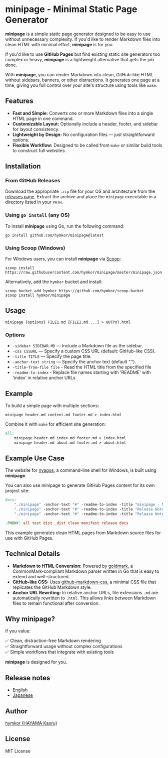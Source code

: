 # minipage - Minimal Static Page Generator

**minipage** is a simple static page generator designed to be easy to use without unnecessary complexity. If you'd like to render Markdown files into clean HTML with minimal effort, **minipage** is for you.

If you'd like to use **GitHub Pages** but find existing static site generators too complex or heavy, **minipage** is a lightweight alternative that gets the job done.

With **minipage**, you can render Markdown into clean, GitHub-like HTML without sidebars, banners, or other distractions. It generates one page at a time, giving you full control over your site's structure using tools like `make`.

## Features

- **Fast and Simple:** Converts one or more Markdown files into a single HTML page in one command.
- **Customizable Layout:** Optionally include a header, footer, and sidebar for layout consistency.
- **Lightweight by Design:** No configuration files — just straightforward options.
- **Flexible Workflow:** Designed to be called from `make` or similar build tools to construct full websites.

## Installation

### From GitHub Releases
Download the appropriate `.zip` file for your OS and architecture from the [releases page](https://github.com/hymkor/minipage/releases). Extract the archive and place the `minipage` executable in a directory listed in your `PATH`.

### Using `go install` (any OS)
To install **minipage** using Go, run the following command:

```
go install github.com/hymkor/minipage@latest
```

### Using Scoop (Windows)
For Windows users, you can install **minipage** via [Scoop](https://scoop.sh/):

```
scoop install https://raw.githubusercontent.com/hymkor/minipage/master/minipage.json
```

Alternatively, add the `hymkor` bucket and install:

```
scoop bucket add hymkor https://github.com/hymkor/scoop-bucket
scoop install hymkor/minipage
```

## Usage

```
minipage {options} FILE1.md [FILE2.md ...] > OUTPUT.html
```

### Options

- `-sidebar SIDEBAR.MD` — Include a Markdown file as the sidebar.
- `-css CSSURL` — Specify a custom CSS URL (default: GitHub-like CSS).
- `-title TITLE` — Specify the page title.
- `-anchor-text string` — Specify the anchor text (default ".").
- `-title-from-file file` - Read the HTML title from the specified file
- `-readme-to-index` - Replace file names starting with 'README' with 'index' in relative anchor URLs

## Example

To build a simple page with multiple sections:

```
minipage header.md content.md footer.md > index.html
```

Combine it with `make` for efficient site generation:

```makefile
all:
	minipage header.md index.md footer.md > index.html
	minipage header.md about.md footer.md > about.html
```

## Example Use Case

The website for [nyagos](https://nyaos.org/nyagos), a command-line shell for Windows, is built using **minipage**.

You can also use minipage to generate GitHub Pages content for its own project site:

```Makefile
docs:
	"./minipage" -anchor-text "#" -readme-to-index -title "minipage - Minimal Static Page Generator" README.md > docs/index.html
	"./minipage" -anchor-text "#" -readme-to-index -title "Release Notes" release_note.md > docs/release_note.html
	"./minipage" -anchor-text "#" -readme-to-index -title "Release Notes(ja)" release_note_ja.md > docs/release_note_ja.html

.PHONY: all test dist _dist clean manifest release docs
```

This example generates clean HTML pages from Markdown source files for use with GitHub Pages.

## Technical Details

- **Markdown to HTML Conversion:** Powered by [goldmark](https://github.com/yuin/goldmark), a CommonMark-compliant Markdown parser written in Go that is easy to extend and well-structured.
- **GitHub-like CSS:** Uses [github-markdown-css](https://github.com/sindresorhus/github-markdown-css), a minimal CSS file that replicates the GitHub Markdown style.
- **Anchor URL Rewriting:** In relative anchor URLs, file extensions `.md` are automatically rewritten to `.html`. This allows links between Markdown files to remain functional after conversion.

## Why minipage?

If you value:

✅ Clean, distraction-free Markdown rendering  
✅ Straightforward usage without complex configurations  
✅ Simple workflows that integrate with existing tools  

**minipage** is designed for you.

## Release notes

- [English](release_note.md)
- [Japanese](release_note_ja.md)

## Author

[hymkor (HAYAMA Kaoru)](https://github.com/hymkor)

## License

MIT License
